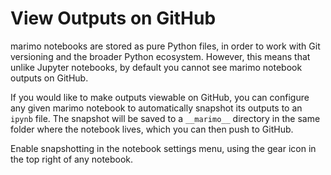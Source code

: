 # View Outputs on GitHub

marimo notebooks are stored as pure Python files, in order to
work with Git versioning and the broader Python ecosystem. However, this means
that unlike Jupyter notebooks, by default you cannot see marimo notebook
outputs on GitHub.

If you would like to make outputs viewable on GitHub, you can configure
any given marimo notebook to automatically snapshot its outputs to an
`ipynb` file. The snapshot will be saved to a `__marimo__` directory
in the same folder where the notebook lives, which you can then
push to GitHub.

Enable snapshotting in the notebook settings menu, using the gear icon in the
top right of any notebook.
